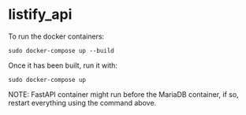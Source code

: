 # listify_api

To run the docker containers:
```
sudo docker-compose up --build
```

Once it has been built, run it with:
```
sudo docker-compose up
```
NOTE: FastAPI container might run before the MariaDB container, if so, restart everything using the command above.
